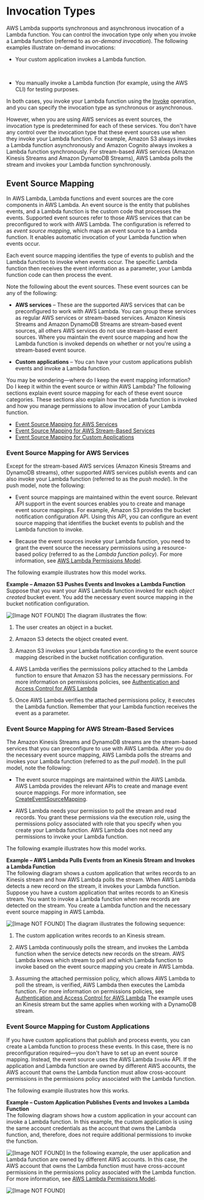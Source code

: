 # Invocation Types<a name="java-invocation-options"></a>

AWS Lambda supports synchronous and asynchronous invocation of a Lambda function\. You can control the invocation type only when you invoke a Lambda function \(referred to as *on\-demand invocation*\)\. The following examples illustrate on\-demand invocations:

+ Your custom application invokes a Lambda function\.

   

+ You manually invoke a Lambda function \(for example, using the AWS CLI\) for testing purposes\.

In both cases, you invoke your Lambda function using the [Invoke](API_Invoke.md) operation, and you can specify the invocation type as synchronous or asynchronous\. 

However, when you are using AWS services as event sources, the invocation type is predetermined for each of these services\. You don't have any control over the invocation type that these event sources use when they invoke your Lambda function\. For example, Amazon S3 always invokes a Lambda function asynchronously and Amazon Cognito always invokes a Lambda function synchronously\. For stream\-based AWS services \(Amazon Kinesis Streams and Amazon DynamoDB Streams\), AWS Lambda polls the stream and invokes your Lambda function synchronously\.

## Event Source Mapping<a name="intro-invocation-modes"></a>

In AWS Lambda, Lambda functions and event sources are the core components in AWS Lambda\.  An event source is the entity that publishes events, and a Lambda function is the custom code that processes the events\. Supported event sources refer to those AWS services that can be preconfigured to work with AWS Lambda\. The configuration is referred to as *event source mapping*, which maps an event source to a Lambda function\. It enables automatic invocation of your Lambda function when events occur\. 

Each event source mapping identifies the type of events to publish and the Lambda function to invoke when events occur\. The specific Lambda function then receives the event information as a parameter, your Lambda function code can then process the event\. 

Note the following about the event sources\. These event sources can be any of the following:

+ **AWS services** – These are the supported AWS services that can be preconfigured to work with AWS Lambda\. You can group these services as regular AWS services or stream\-based services\. Amazon Kinesis Streams and Amazon DynamoDB Streams are stream\-based event sources, all others AWS services do not use stream\-based event sources\. Where you maintain the event source mapping and how the Lambda function is invoked depends on whether or not you're using a stream\-based event source\.

+ **Custom applications** – You can have your custom applications publish events and invoke a Lambda function\.

You may be wondering—where do I keep the event mapping information? Do I keep it within the event source or within AWS Lambda? The following sections explain event source mapping for each of these event source categories\. These sections also explain how the Lambda function is invoked and how you manage permissions to allow invocation of your Lambda function\. 


+ [Event Source Mapping for AWS Services](#non-streaming-event-source-mapping)
+ [Event Source Mapping for AWS Stream\-Based Services](#streaming-event-source-mapping)
+ [Event Source Mapping for Custom Applications](#custom-app-event-source-mapping)

### Event Source Mapping for AWS Services<a name="non-streaming-event-source-mapping"></a>

Except for the stream\-based AWS services \(Amazon Kinesis Streams and DynamoDB streams\), other supported AWS services publish events and can also invoke your Lambda function \(referred to as the *push model*\)\. In the push model, note the following:

+ Event source mappings are maintained within the event source\. Relevant API support in the event sources enables you to create and manage event source mappings\. For example, Amazon S3 provides the bucket notification configuration API\. Using this API, you can configure an event source mapping that identifies the bucket events to publish and the Lambda function to invoke\.

+ Because the event sources invoke your Lambda function, you need to grant the event source the necessary permissions using a resource\-based policy \(referred to as the *Lambda function policy*\)\. For more information, see [AWS Lambda Permissions Model](intro-permission-model.md)\.

The following example illustrates how this model works\.

**Example – Amazon S3 Pushes Events and Invokes a Lambda Function**  
Suppose that you want your AWS Lambda function invoked for each *object created* bucket event\. You add the necessary event source mapping in the bucket notification configuration\.   

![\[Image NOT FOUND\]](http://docs.aws.amazon.com/lambda/latest/dg/images/push-s3-example-10.png)
The diagram illustrates the flow:   

1. The user creates an object in a bucket\.

1. Amazon S3 detects the object created event\.

1. Amazon S3 invokes your Lambda function according to the event source mapping described in the bucket notification configuration\. 

1. AWS Lambda verifies the permissions policy attached to the Lambda function to ensure that Amazon S3 has the necessary permissions\. For more information on permissions policies, see [Authentication and Access Control for AWS Lambda](lambda-auth-and-access-control.md)

1. Once AWS Lambda verifies the attached permissions policy, it executes the Lambda function\. Remember that your Lambda function receives the event as a parameter\.

### Event Source Mapping for AWS Stream\-Based Services<a name="streaming-event-source-mapping"></a>

The Amazon Kinesis Streams and DynamoDB streams are the stream\-based services that you can preconfigure to use with AWS Lambda\. After you do the necessary event source mapping, AWS Lambda polls the streams and invokes your Lambda function \(referred to as the *pull model*\)\. In the pull model, note the following:

+ The event source mappings are maintained within the AWS Lambda\. AWS Lambda  provides the relevant APIs to create and manage event source mappings\. For more information, see [CreateEventSourceMapping](API_CreateEventSourceMapping.md)\. 

+ AWS Lambda needs your permission to poll the stream and read records\. You grant these permissions via the execution role, using the permissions policy associated with role that you specify when you create your Lambda function\. AWS Lambda does not need any permissions to invoke your Lambda function\. 

The following example illustrates how this model works\.

**Example – AWS Lambda Pulls Events from an Kinesis Stream and Invokes a Lambda Function**  
The following diagram shows a custom application that writes records to an Kinesis stream and how AWS Lambda polls the stream\. When AWS Lambda detects a new record on the stream, it invokes your Lambda function\.  
Suppose you have a custom application that writes records to an Kinesis stream\. You want to invoke a Lambda function when new records are detected on the stream\. You create a Lambda function and the necessary event source mapping in AWS Lambda\.   

![\[Image NOT FOUND\]](http://docs.aws.amazon.com/lambda/latest/dg/images/kinesis-pull-10.png)
The diagram illustrates the following sequence:  

1. The custom application writes records to an Kinesis stream\.

1. AWS Lambda continuously polls the stream, and invokes the Lambda function when the service detects new records on the stream\. AWS Lambda knows which stream to poll and which Lambda function to invoke based on the event source mapping you create in AWS Lambda\. 

1. Assuming the attached permission policy, which allows AWS Lambda to poll the stream, is verified, AWS Lambda then executes the Lambda function\. For more information on permissions policies, see [Authentication and Access Control for AWS Lambda](lambda-auth-and-access-control.md)
The example uses an Kinesis stream but the same applies when working with a DynamoDB stream\.

### Event Source Mapping for Custom Applications<a name="custom-app-event-source-mapping"></a>

If you have custom applications that publish and process events, you can create a Lambda function to process these events\. In this case, there is no preconfiguration required—you don't have to set up an event source mapping\. Instead, the event source uses the AWS Lambda `Invoke` API\. If the application and Lambda function are owned by different AWS accounts, the AWS account that owns the Lambda function must allow cross\-account permissions in the permissions policy associated with the Lambda function\.

The following example illustrates how this works\.

**Example – Custom Application Publishes Events and Invokes a Lambda Function**  
The following diagram shows how a custom application in your account can invoke a Lambda function\. In this example, the custom application is using the same account credentials as the account that owns the Lambda function, and, therefore, does not require additional permissions to invoke the function\.  

![\[Image NOT FOUND\]](http://docs.aws.amazon.com/lambda/latest/dg/images/push-user-app-example-10.png)
In the following example, the user application and Lambda function are owned by different AWS accounts\. In this case, the AWS account that owns the Lambda function must have cross\-account permissions in the permissions policy associated with the Lambda function\. For more information, see [AWS Lambda Permissions Model](intro-permission-model.md)\.   

![\[Image NOT FOUND\]](http://docs.aws.amazon.com/lambda/latest/dg/images/push-user-cross-account-app-example-10.png)